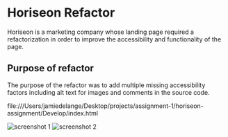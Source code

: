 # Horiseon Refactor

Horiseon is a marketing company whose landing page required a refactorization in order to improve the accessibility and functionality of the page.

## Purpose of refactor

The purpose of the refactor was to add multiple missing accessibility factors including alt text for images and comments in the source code.

file:///Users/jamiedelange/Desktop/projects/assignment-1/horiseon-assignment/Develop/index.html

![screenshot 1](.//Users/jamiedelange/Desktop/projects/assignment-1/horiseon-assignment/horiseon-ss1.png)
![screenshot 2](.//Users/jamiedelange/Desktop/projects/assignment-1/horiseon-assignment/horiseon-ss2.png)
